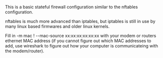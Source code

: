This is a basic stateful firewall configuration similar to the nftables configuration.

nftables is much more advanced than iptables, but iptables is still in use by many linux based firmwares and older linux kernels.

Fill in -m mac ! --mac-source xx:xx:xx:xx:xx:xx with your modem or routers ethernet MAC address (if you cannot figure out which MAC addresses to add, use wireshark to figure out how your computer is communicateing with the modem/router).
